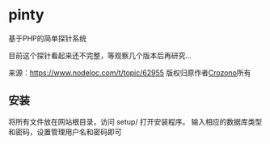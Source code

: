 # pinty
基于PHP的简单探针系统

目前这个探针看起来还不完整，等观察几个版本后再研究...

来源：https://www.nodeloc.com/t/topic/62955
版权归原作者[Crozono](https://www.nodeloc.com/u/synastie)所有

## 安装

将所有文件放在网站根目录，访问 setup/ 打开安装程序。
输入相应的数据库类型和密码，设置管理用户名和密码即可
